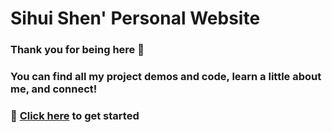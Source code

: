 # Sihui Shen' Personal Website


### Thank you for being here 🌹

### You can find all my project demos and code, learn a little about me, and connect!

### 🔗 [Click here](https://sihui-portfolio.netlify.app/) to get started


 